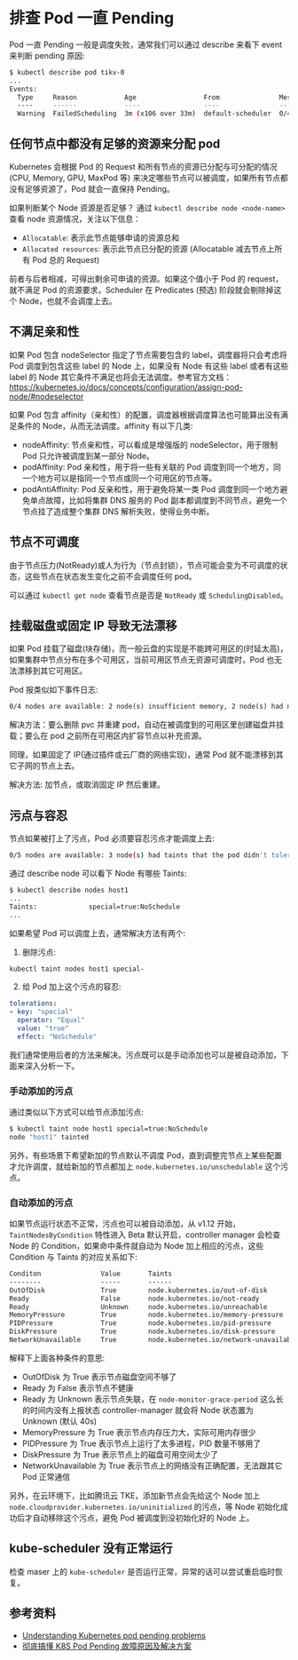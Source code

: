 # 排查 Pod 一直 Pending

Pod 一直 Pending 一般是调度失败，通常我们可以通过 describe 来看下 event 来判断 pending 原因:

``` bash
$ kubectl describe pod tikv-0
...
Events:
  Type     Reason            Age                 From               Message
  ----     ------            ----                ----               -------
  Warning  FailedScheduling  3m (x106 over 33m)  default-scheduler  0/4 nodes are available: 1 node(s) had no available volume zone, 2 Insufficient cpu, 3 Insufficient memory.
```

## 任何节点中都没有足够的资源来分配 pod

Kubernetes 会根据 Pod 的 Request 和所有节点的资源已分配与可分配的情况 (CPU, Memory, GPU, MaxPod 等) 来决定哪些节点可以被调度，如果所有节点都没有足够资源了，Pod 就会一直保持 Pending。

如果判断某个 Node 资源是否足够？ 通过 `kubectl describe node <node-name>` 查看 node 资源情况，关注以下信息：

* `Allocatable`: 表示此节点能够申请的资源总和
* `Allocated resources`: 表示此节点已分配的资源 (Allocatable 减去节点上所有 Pod 总的 Request)

前者与后者相减，可得出剩余可申请的资源。如果这个值小于 Pod 的 request，就不满足 Pod 的资源要求，Scheduler 在 Predicates (预选) 阶段就会剔除掉这个 Node，也就不会调度上去。

## 不满足亲和性

如果 Pod 包含 nodeSelector 指定了节点需要包含的 label，调度器将只会考虑将 Pod 调度到包含这些 label 的 Node 上，如果没有 Node 有这些 label 或者有这些 label 的 Node 其它条件不满足也将会无法调度。参考官方文档：https://kubernetes.io/docs/concepts/configuration/assign-pod-node/#nodeselector

如果 Pod 包含 affinity（亲和性）的配置，调度器根据调度算法也可能算出没有满足条件的 Node，从而无法调度。affinity 有以下几类:

* nodeAffinity: 节点亲和性，可以看成是增强版的 nodeSelector，用于限制 Pod 只允许被调度到某一部分 Node。
* podAffinity: Pod 亲和性，用于将一些有关联的 Pod 调度到同一个地方，同一个地方可以是指同一个节点或同一个可用区的节点等。
* podAntiAffinity: Pod 反亲和性，用于避免将某一类 Pod 调度到同一个地方避免单点故障，比如将集群 DNS 服务的 Pod 副本都调度到不同节点，避免一个节点挂了造成整个集群 DNS 解析失败，使得业务中断。

## 节点不可调度

由于节点压力(NotReady)或人为行为（节点封锁），节点可能会变为不可调度的状态，这些节点在状态发生变化之前不会调度任何 pod。

可以通过 `kubectl get node` 查看节点是否是 `NotReady` 或 `SchedulingDisabled`。

## 挂载磁盘或固定 IP 导致无法漂移

如果 Pod 挂载了磁盘(块存储)，而一般云盘的实现是不能跨可用区的(时延太高)，如果集群中节点分布在多个可用区，当前可用区节点无资源可调度时，Pod 也无法漂移到其它可用区。

Pod 报类似如下事件日志:

```txt
0/4 nodes are available: 2 node(s) insufficient memory, 2 node(s) had no available volume zone.
```

解决方法：要么删除 pvc 并重建 pod，自动在被调度到的可用区里创建磁盘并挂载；要么在 pod 之前所在可用区内扩容节点以补充资源。

同理，如果固定了 IP(通过插件或云厂商的网络实现)，通常 Pod 就不能漂移到其它子网的节点上去。

解决方法: 加节点，或取消固定 IP 然后重建。

## 污点与容忍

节点如果被打上了污点，Pod 必须要容忍污点才能调度上去:

```bash
0/5 nodes are available: 3 node(s) had taints that the pod didn't tolerate, 2 Insufficient memory.
```

通过 describe node 可以看下 Node 有哪些 Taints:

``` bash
$ kubectl describe nodes host1
...
Taints:             special=true:NoSchedule
...
```

如果希望 Pod 可以调度上去，通常解决方法有两个:

1. 删除污点:

``` bash
kubectl taint nodes host1 special-
```

2. 给 Pod 加上这个污点的容忍:

``` yaml
tolerations:
- key: "special"
  operator: "Equal"
  value: "true"
  effect: "NoSchedule"
```

我们通常使用后者的方法来解决。污点既可以是手动添加也可以是被自动添加，下面来深入分析一下。

### 手动添加的污点

通过类似以下方式可以给节点添加污点:

``` bash
$ kubectl taint node host1 special=true:NoSchedule
node "host1" tainted
```

另外，有些场景下希望新加的节点默认不调度 Pod，直到调整完节点上某些配置才允许调度，就给新加的节点都加上 `node.kubernetes.io/unschedulable` 这个污点。

### 自动添加的污点

如果节点运行状态不正常，污点也可以被自动添加，从 v1.12 开始，`TaintNodesByCondition` 特性进入 Beta 默认开启，controller manager 会检查 Node 的 Condition，如果命中条件就自动为 Node 加上相应的污点，这些 Condition 与 Taints 的对应关系如下:

``` txt
Conditon               Value       Taints
--------               -----       ------
OutOfDisk              True        node.kubernetes.io/out-of-disk
Ready                  False       node.kubernetes.io/not-ready
Ready                  Unknown     node.kubernetes.io/unreachable
MemoryPressure         True        node.kubernetes.io/memory-pressure
PIDPressure            True        node.kubernetes.io/pid-pressure
DiskPressure           True        node.kubernetes.io/disk-pressure
NetworkUnavailable     True        node.kubernetes.io/network-unavailable
```

解释下上面各种条件的意思:

* OutOfDisk 为 True 表示节点磁盘空间不够了
* Ready 为 False 表示节点不健康
* Ready 为 Unknown 表示节点失联，在 `node-monitor-grace-period` 这么长的时间内没有上报状态 controller-manager 就会将 Node 状态置为 Unknown (默认 40s)
* MemoryPressure 为 True 表示节点内存压力大，实际可用内存很少
* PIDPressure 为 True 表示节点上运行了太多进程，PID 数量不够用了
* DiskPressure 为 True 表示节点上的磁盘可用空间太少了
* NetworkUnavailable 为 True 表示节点上的网络没有正确配置，无法跟其它 Pod 正常通信

另外，在云环境下，比如腾讯云 TKE，添加新节点会先给这个 Node 加上 `node.cloudprovider.kubernetes.io/uninitialized` 的污点，等 Node 初始化成功后才自动移除这个污点，避免 Pod 被调度到没初始化好的 Node 上。

## kube-scheduler 没有正常运行

检查 maser 上的 `kube-scheduler` 是否运行正常，异常的话可以尝试重启临时恢复。

## 参考资料

* [Understanding Kubernetes pod pending problems](https://sysdig.com/blog/kubernetes-pod-pending-problems/)
* [彻底搞懂 K8S Pod Pending 故障原因及解决方案 ](https://mp.weixin.qq.com/s/SBpnxLfMq4Ubsvg5WH89lA)